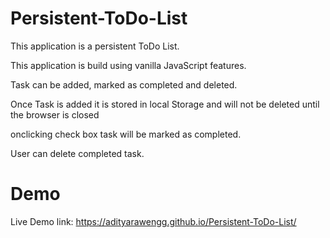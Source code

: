 # Persistent-ToDo-List

This application is a persistent ToDo List.

This application is build using vanilla JavaScript features.

Task can be added, marked as completed and deleted.

Once Task is added it is stored in local Storage and will not be deleted until the browser is closed

onclicking check box task will be marked as completed.

User can delete completed task.

# Demo

Live Demo link:  https://adityarawengg.github.io/Persistent-ToDo-List/

